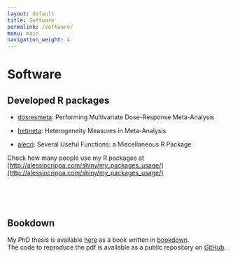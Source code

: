 ```yaml
---
layout: default
title: Software
permalink: /software/
menu: main
navigation_weight: 4
---
```


Software
========

## Developed R packages
<!--
<h2>(release version on CRAN, development version on GitHub)</h2>
-->

- [dosresmeta](/software/dosresmeta.html): Performing Multivariate Dose-Response Meta-Analysis

- [hetmeta](/software/hetmeta.html): Heterogeneity Measures in Meta-Analysis

- [alecri](https://github.com/alecri/alecri): Several Useful Functions: a Miscellaneous R Package


Check how many people use my R packages at [http://alessiocrippa.com/shiny/my_packages_usage/](http://alessiocrippa.com/shiny/my_packages_usage/)

<div style="height:50px"></div>

## Bookdown

My PhD thesis is available [here](https://bookdown.org/alecri/thesis/1-intro.html) as a book written in [bookdown](https://bookdown.org/).  
The code to reproduce the pdf is available as a public repository on [GitHub](https://github.com/alecri/kappa).
